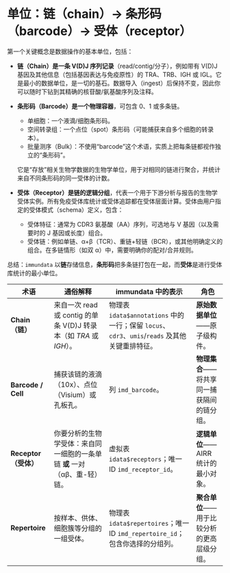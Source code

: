# 单位：链（chain）→ 条形码（barcode）→ 受体（receptor）

第一个关键概念是数据操作的基本单位，包括：

* **链（Chain）是一条 V(D)J 序列记录**（read/contig/分子），例如带有 V(D)J 基因及其他信息（包括基因表达与免疫原性）的 TRA、TRB、IGH 或 IGL。它是最小的数据单位，是一切的基石。数据导入（ingest）后保持不变，因此你可以随时下钻到其精确的核苷酸/氨基酸序列及注释。

* **条形码（Barcode）是一个物理容器**，可包含 0、1 或多条链。

  * 单细胞：一个液滴/细胞条形码。
  * 空间转录组：一个点位（spot）条形码（可能捕获来自多个细胞的转录本）。
  * 批量测序（Bulk）：不使用“barcode”这个术语，实质上把每条链都视作独立的“条形码”。

  它是“存放”相关生物学数据的生物学单位，用于对相同的链进行聚合，并统计来自不同条形码的同一受体的计数。

* **受体（Receptor）是链的逻辑分组**，代表一个用于下游分析与报告的生物学受体实例。所有免疫受体库统计或受体追踪都在受体层面计算。受体由用户指定的受体模式（schema）定义，包含：

  * 受体特征：通常为 CDR3 氨基酸（AA）序列，可选地与 V 基因（以及需要时的 J 基因或长度）组合。
  * 受体链：例如单链、α+β（TCR）、重链+轻链（BCR），或其他明确定义的组合。在多链情形（如双 α）中，需要明确你的配对/合并规则。

总结：`immundata` 以**链**存储信息，**条形码**把多条链打包在一起，而**受体**是进行受体库统计的最小单位。

| 术语                 | 通俗解释                                               | **immundata** 中的表示                                                       | **角色**                   |
| ------------------ | -------------------------------------------------- | ------------------------------------------------------------------------ | ------------------------ |
| **Chain（链）**       | 来自一次 read 或 contig 的单条 V(D)J 转录本（如 *TRA* 或 *IGH*）。 | 物理表 `idata$annotations` 中的一行；保留 `locus`、`cdr3`、`umis`/`reads` 及其他关键重排特征。 | **原始数据单位**——原子级构件。       |
| **Barcode / Cell** | 捕获该链的液滴（10x）、点位（Visium）或孔板孔。                       | 列 `imd_barcode`。                                                         | **物理集合**——将共享同一捕获隔间的链分组。 |
| **Receptor（受体）**   | 你要分析的生物学受体：来自同一细胞的一条单链 **或** 一对（αβ、重-轻）链。          | 虚拟表 `idata$receptors`；唯一 ID `imd_receptor_id`。                           | **逻辑单位**——AIRR 统计的最小对象。  |
| **Repertoire**     | 按样本、供体、细胞簇等分组的一组受体。                                | 物理表 `idata$repertoires`；唯一 ID `imd_repertoire_id`；包含你选择的分组列。             | **聚合单位**——用于比较分析的更高层级分组。 |
